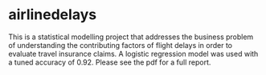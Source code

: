 # airlinedelays
This is a statistical modelling project that addresses the business problem of understanding the contributing factors of flight delays in order to evaluate travel insurance claims. A logistic regression model was used with a tuned accuracy of 0.92. Please see the pdf for a full report.
